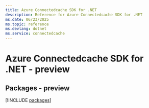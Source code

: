 ```yaml
---
title: Azure Connectedcache SDK for .NET
description: Reference for Azure Connectedcache SDK for .NET
ms.date: 06/23/2025
ms.topic: reference
ms.devlang: dotnet
ms.service: connectedcache
---
```

# Azure Connectedcache SDK for .NET - preview
## Packages - preview
[!INCLUDE [packages](connectedcache-index.md)]